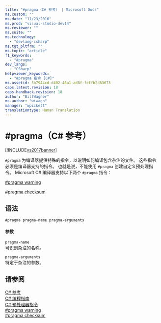 ```yaml
---
title: "#pragma（C# 参考） | Microsoft Docs"
ms.custom: ""
ms.date: "11/23/2016"
ms.prod: "visual-studio-dev14"
ms.reviewer: ""
ms.suite: ""
ms.technology: 
  - "devlang-csharp"
ms.tgt_pltfrm: ""
ms.topic: "article"
f1_keywords: 
  - "#pragma"
dev_langs: 
  - "CSharp"
helpviewer_keywords: 
  - "#pragma 指令 [C#]"
ms.assetid: 5b7944cd-d402-46a1-ad8f-feffb2d83673
caps.latest.revision: 18
caps.handback.revision: 18
author: "BillWagner"
ms.author: "wiwagn"
manager: "wpickett"
translationtype: Human Translation
---
```

# #pragma（C# 参考）
[!INCLUDE[vs2017banner](../../../csharp/includes/vs2017banner.md)]

`#pragma` 为编译器提供特殊的指令，以说明如何编译包含杂注的文件。  这些指令必须是编译器支持的指令。  也就是说，不能使用 `#pragma` 创建自定义预处理指令。  Microsoft C\# 编译器支持以下两个 `#pragma` 指令：  
  
 [\#pragma warning](../../../csharp/language-reference/preprocessor-directives/preprocessor-pragma-warning.md)  
  
 [\#pragma checksum](../../../csharp/language-reference/preprocessor-directives/preprocessor-pragma-checksum.md)  
  
## 语法  
  
```  
#pragma pragma-name pragma-arguments  
```  
  
#### 参数  
 `pragma-name`  
 可识别杂注的名称。  
  
 `pragma-arguments`  
 特定于杂注的参数。  
  
## 请参阅  
 [C\# 参考](../../../csharp/language-reference/index.md)   
 [C\# 编程指南](../../../csharp/programming-guide/index.md)   
 [C\# 预处理器指令](../../../csharp/language-reference/preprocessor-directives/index.md)   
 [\#pragma warning](../../../csharp/language-reference/preprocessor-directives/preprocessor-pragma-warning.md)   
 [\#pragma checksum](../../../csharp/language-reference/preprocessor-directives/preprocessor-pragma-checksum.md)